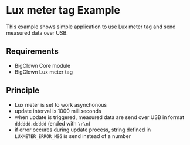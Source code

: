 # Lux meter tag Example

This example shows simple application to use Lux meter tag and send measured data over USB.


## Requirements
  - BigClown Core module
  - BigClown Lux meter tag


## Principle
  - Lux meter is set to work asynchonous
  - update interval is 1000 milliseconds
  - when update is triggered, measured data are send over USB in format 
  ```dddddd.ddddd``` (ended with ```\r\n```)
  - if error occures during update process, string defined in ```LUXMETER_ERROR_MSG``` is send instead of a number